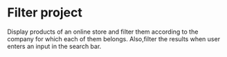 # Filter project

Display products of an online store and filter them according to the company for which each of them belongs.
Also,filter the results when user enters an input in the search bar.
